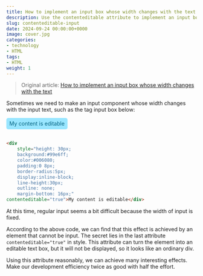 ```yaml
---
title: How to implement an input box whose width changes with the text
description: Use the contenteditable attribute to implement an input box with variable width
slug: contenteditable-input
date: 2024-09-24 00:00:00+0000
image: cover.jpg
categories:
- technology
- HTML
tags:
- HTML
weight: 1
---
```

> Original article: [How to implement an input box whose width changes with the text](https://blog.zhoujump.club/en/p/contenteditable-input/)

Sometimes we need to make an input component whose width changes with the input text, such as the tag input box below:

<div
style="height: 30px;background:#99e6ff;color:#006080; padding:0 8px; border-radius: 5px; display: inline-block;line-height: 30px;outline: none;margin-bottom: 16px;"
contenteditable="true">My content is editable</div>

```html
<div
    style="height: 30px;
    background:#99e6ff;
    color:#006080;
    padding:0 8px;
    border-radius:5px;
    display:inline-block;
    line-height:30px;
    outline: none;
    margin-bottom: 16px;"
contenteditable="true">My content is editable</div>
```

At this time, regular input seems a bit difficult because the width of input is fixed.

According to the above code, we can find that this effect is achieved by an element that cannot be input. The secret lies in the last attribute `contenteditable="true"` in style. This attribute can turn the element into an editable text box, but it will not be displayed, so it looks like an ordinary div.

Using this attribute reasonably, we can achieve many interesting effects. Make our development efficiency twice as good with half the effort.
